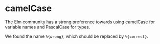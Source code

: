 # camelCase

[comment]: # "This error is raised when a variable/type is not using camelCase/PascalCase"
[comment]: # "requires 2 parameters:"
[comment]: # "- wrong: name in wrong casing"
[comment]: # "- correct: name in correct casing"

The Elm community has a strong preference towards using camelCase for variable names and PascalCase for types.

We found the name `%{wrong}`, which should be replaced by `%{correct}`.
